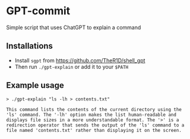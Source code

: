 # GPT-commit

Simple script that uses ChatGPT to explain a command

## Installations

- Install `sgpt` from https://github.com/TheR1D/shell_gpt
- Then run `./gpt-explain` or add it to your `$PATH`

## Example usage

```
> ./gpt-explain "ls -lh > contents.txt"

This command lists the contents of the current directory using the 'ls' command. The '-lh' option makes the list human-readable and displays file sizes in a more understandable format. The '>' is a redirection operator that sends the output of the 'ls' command to a file named 'contents.txt' rather than displaying it on the screen.
```
